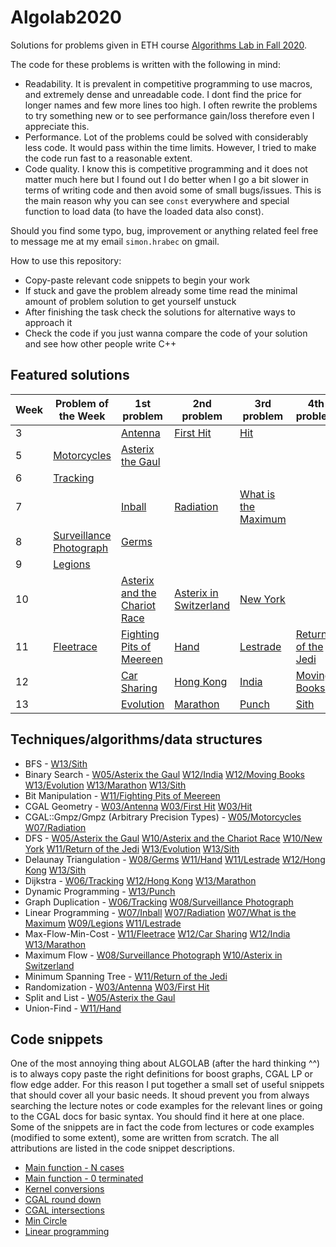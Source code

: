 # Algolab2020
Solutions for problems given in ETH course [Algorithms Lab in Fall 2020](https://www.cadmo.ethz.ch/education/lectures/HS20/algolab/index.html).

The code for these problems is written with the following in mind:
- Readability. It is prevalent in competitive programming to use macros, and extremely dense and unreadable code. I dont find the price for longer names and few more lines too high. I often rewrite the problems to try something new or to see performance gain/loss therefore even I appreciate this.
- Performance. Lot of the problems could be solved with considerably less code. It would pass within the time limits. However, I tried to make the code run fast to a reasonable extent.
- Code quality. I know this is competitive programming and it does not matter much here but I found out I do better when I go a bit slower in terms of writing code and then avoid some of small bugs/issues. This is the main reason why you can see `const` everywhere and special function to load data (to have the loaded data also const).

Should you find some typo, bug, improvement or anything related feel free to message me at my email `simon.hrabec` on gmail.

How to use this repository:
- Copy-paste relevant code snippets to begin your work
- If stuck and gave the problem already some time read the minimal amount of problem solution to get yourself unstuck
- After finishing the task check the solutions for alternative ways to approach it
- Check the code if you just wanna compare the code of your solution and see how other people write C++
## Featured solutions
| Week | Problem of the Week | 1st problem | 2nd problem | 3rd problem | 4th problem |
| --- | --- | --- | --- | --- | --- |
| 3 |  | [Antenna](https://github.com/simon-hrabec/Algolab2020/tree/main/Week%2003%20-%20Antenna) | [First Hit](https://github.com/simon-hrabec/Algolab2020/tree/main/Week%2003%20-%20First%20Hit) | [Hit](https://github.com/simon-hrabec/Algolab2020/tree/main/Week%2003%20-%20Hit) |  | 
| 5 | [Motorcycles](https://github.com/simon-hrabec/Algolab2020/tree/main/Week%2005%20PotW%20-%20Motorcycles) | [Asterix the Gaul](https://github.com/simon-hrabec/Algolab2020/tree/main/Week%2005%20-%20Asterix%20the%20Gaul) |  |  |  | 
| 6 | [Tracking](https://github.com/simon-hrabec/Algolab2020/tree/main/Week%2006%20PotW%20-%20Tracking) |  |  |  |  | 
| 7 |  | [Inball](https://github.com/simon-hrabec/Algolab2020/tree/main/Week%2007%20-%20Inball) | [Radiation](https://github.com/simon-hrabec/Algolab2020/tree/main/Week%2007%20-%20Radiation) | [What is the Maximum](https://github.com/simon-hrabec/Algolab2020/tree/main/Week%2007%20-%20What%20is%20the%20Maximum) |  | 
| 8 | [Surveillance Photograph](https://github.com/simon-hrabec/Algolab2020/tree/main/Week%2008%20PotW%20-%20Surveillance%20Photograph) | [Germs](https://github.com/simon-hrabec/Algolab2020/tree/main/Week%2008%20-%20Germs) |  |  |  | 
| 9 | [Legions](https://github.com/simon-hrabec/Algolab2020/tree/main/Week%2009%20PotW%20-%20Legions) |  |  |  |  | 
| 10 |  | [Asterix and the Chariot Race](https://github.com/simon-hrabec/Algolab2020/tree/main/Week%2010%20-%20Asterix%20and%20the%20Chariot%20Race) | [Asterix in Switzerland](https://github.com/simon-hrabec/Algolab2020/tree/main/Week%2010%20-%20Asterix%20in%20Switzerland) | [New York](https://github.com/simon-hrabec/Algolab2020/tree/main/Week%2010%20-%20New%20York) |  | 
| 11 | [Fleetrace](https://github.com/simon-hrabec/Algolab2020/tree/main/Week%2011%20PotW%20-%20Fleetrace) | [Fighting Pits of Meereen](https://github.com/simon-hrabec/Algolab2020/tree/main/Week%2011%20-%20Fighting%20Pits%20of%20Meereen) | [Hand](https://github.com/simon-hrabec/Algolab2020/tree/main/Week%2011%20-%20Hand) | [Lestrade](https://github.com/simon-hrabec/Algolab2020/tree/main/Week%2011%20-%20Lestrade) | [Return of the Jedi](https://github.com/simon-hrabec/Algolab2020/tree/main/Week%2011%20-%20Return%20of%20the%20Jedi) | 
| 12 |  | [Car Sharing](https://github.com/simon-hrabec/Algolab2020/tree/main/Week%2012%20-%20Car%20Sharing) | [Hong Kong](https://github.com/simon-hrabec/Algolab2020/tree/main/Week%2012%20-%20Hong%20Kong) | [India](https://github.com/simon-hrabec/Algolab2020/tree/main/Week%2012%20-%20India) | [Moving Books](https://github.com/simon-hrabec/Algolab2020/tree/main/Week%2012%20-%20Moving%20Books) | 
| 13 |  | [Evolution](https://github.com/simon-hrabec/Algolab2020/tree/main/Week%2013%20-%20Evolution) | [Marathon](https://github.com/simon-hrabec/Algolab2020/tree/main/Week%2013%20-%20Marathon) | [Punch](https://github.com/simon-hrabec/Algolab2020/tree/main/Week%2013%20-%20Punch) | [Sith](https://github.com/simon-hrabec/Algolab2020/tree/main/Week%2013%20-%20Sith) | 

## Techniques/algorithms/data structures
- BFS - [W13/Sith](https://github.com/simon-hrabec/Algolab2020/tree/main/Week%2013%20-%20Sith)
- Binary Search - [W05/Asterix the Gaul](https://github.com/simon-hrabec/Algolab2020/tree/main/Week%2005%20-%20Asterix%20the%20Gaul) [W12/India](https://github.com/simon-hrabec/Algolab2020/tree/main/Week%2012%20-%20India) [W12/Moving Books](https://github.com/simon-hrabec/Algolab2020/tree/main/Week%2012%20-%20Moving%20Books) [W13/Evolution](https://github.com/simon-hrabec/Algolab2020/tree/main/Week%2013%20-%20Evolution) [W13/Marathon](https://github.com/simon-hrabec/Algolab2020/tree/main/Week%2013%20-%20Marathon) [W13/Sith](https://github.com/simon-hrabec/Algolab2020/tree/main/Week%2013%20-%20Sith)
- Bit Manipulation - [W11/Fighting Pits of Meereen](https://github.com/simon-hrabec/Algolab2020/tree/main/Week%2011%20-%20Fighting%20Pits%20of%20Meereen)
- CGAL Geometry - [W03/Antenna](https://github.com/simon-hrabec/Algolab2020/tree/main/Week%2003%20-%20Antenna) [W03/First Hit](https://github.com/simon-hrabec/Algolab2020/tree/main/Week%2003%20-%20First%20Hit) [W03/Hit](https://github.com/simon-hrabec/Algolab2020/tree/main/Week%2003%20-%20Hit)
- CGAL::Gmpz/Gmpz (Arbitrary Precision Types) - [W05/Motorcycles](https://github.com/simon-hrabec/Algolab2020/tree/main/Week%2005%20PotW%20-%20Motorcycles) [W07/Radiation](https://github.com/simon-hrabec/Algolab2020/tree/main/Week%2007%20-%20Radiation)
- DFS - [W05/Asterix the Gaul](https://github.com/simon-hrabec/Algolab2020/tree/main/Week%2005%20-%20Asterix%20the%20Gaul) [W10/Asterix and the Chariot Race](https://github.com/simon-hrabec/Algolab2020/tree/main/Week%2010%20-%20Asterix%20and%20the%20Chariot%20Race) [W10/New York](https://github.com/simon-hrabec/Algolab2020/tree/main/Week%2010%20-%20New%20York) [W11/Return of the Jedi](https://github.com/simon-hrabec/Algolab2020/tree/main/Week%2011%20-%20Return%20of%20the%20Jedi) [W13/Evolution](https://github.com/simon-hrabec/Algolab2020/tree/main/Week%2013%20-%20Evolution) [W13/Sith](https://github.com/simon-hrabec/Algolab2020/tree/main/Week%2013%20-%20Sith)
- Delaunay Triangulation - [W08/Germs](https://github.com/simon-hrabec/Algolab2020/tree/main/Week%2008%20-%20Germs) [W11/Hand](https://github.com/simon-hrabec/Algolab2020/tree/main/Week%2011%20-%20Hand) [W11/Lestrade](https://github.com/simon-hrabec/Algolab2020/tree/main/Week%2011%20-%20Lestrade) [W12/Hong Kong](https://github.com/simon-hrabec/Algolab2020/tree/main/Week%2012%20-%20Hong%20Kong) [W13/Sith](https://github.com/simon-hrabec/Algolab2020/tree/main/Week%2013%20-%20Sith)
- Dijkstra - [W06/Tracking](https://github.com/simon-hrabec/Algolab2020/tree/main/Week%2006%20PotW%20-%20Tracking) [W12/Hong Kong](https://github.com/simon-hrabec/Algolab2020/tree/main/Week%2012%20-%20Hong%20Kong) [W13/Marathon](https://github.com/simon-hrabec/Algolab2020/tree/main/Week%2013%20-%20Marathon)
- Dynamic Programming - [W13/Punch](https://github.com/simon-hrabec/Algolab2020/tree/main/Week%2013%20-%20Punch)
- Graph Duplication - [W06/Tracking](https://github.com/simon-hrabec/Algolab2020/tree/main/Week%2006%20PotW%20-%20Tracking) [W08/Surveillance Photograph](https://github.com/simon-hrabec/Algolab2020/tree/main/Week%2008%20PotW%20-%20Surveillance%20Photograph)
- Linear Programming - [W07/Inball](https://github.com/simon-hrabec/Algolab2020/tree/main/Week%2007%20-%20Inball) [W07/Radiation](https://github.com/simon-hrabec/Algolab2020/tree/main/Week%2007%20-%20Radiation) [W07/What is the Maximum](https://github.com/simon-hrabec/Algolab2020/tree/main/Week%2007%20-%20What%20is%20the%20Maximum) [W09/Legions](https://github.com/simon-hrabec/Algolab2020/tree/main/Week%2009%20PotW%20-%20Legions) [W11/Lestrade](https://github.com/simon-hrabec/Algolab2020/tree/main/Week%2011%20-%20Lestrade)
- Max-Flow-Min-Cost - [W11/Fleetrace](https://github.com/simon-hrabec/Algolab2020/tree/main/Week%2011%20PotW%20-%20Fleetrace) [W12/Car Sharing](https://github.com/simon-hrabec/Algolab2020/tree/main/Week%2012%20-%20Car%20Sharing) [W12/India](https://github.com/simon-hrabec/Algolab2020/tree/main/Week%2012%20-%20India) [W13/Marathon](https://github.com/simon-hrabec/Algolab2020/tree/main/Week%2013%20-%20Marathon)
- Maximum Flow - [W08/Surveillance Photograph](https://github.com/simon-hrabec/Algolab2020/tree/main/Week%2008%20PotW%20-%20Surveillance%20Photograph) [W10/Asterix in Switzerland](https://github.com/simon-hrabec/Algolab2020/tree/main/Week%2010%20-%20Asterix%20in%20Switzerland)
- Minimum Spanning Tree - [W11/Return of the Jedi](https://github.com/simon-hrabec/Algolab2020/tree/main/Week%2011%20-%20Return%20of%20the%20Jedi)
- Randomization - [W03/Antenna](https://github.com/simon-hrabec/Algolab2020/tree/main/Week%2003%20-%20Antenna) [W03/First Hit](https://github.com/simon-hrabec/Algolab2020/tree/main/Week%2003%20-%20First%20Hit)
- Split and List - [W05/Asterix the Gaul](https://github.com/simon-hrabec/Algolab2020/tree/main/Week%2005%20-%20Asterix%20the%20Gaul)
- Union-Find - [W11/Hand](https://github.com/simon-hrabec/Algolab2020/tree/main/Week%2011%20-%20Hand)
## Code snippets
One of the most annoying thing about ALGOLAB (after the hard thinking ^^) is to always copy paste the right definitions for boost graphs, CGAL LP or flow edge adder. For this reason I put together a small set of useful snippets that should cover all your basic needs. It shoud prevent you from always searching the lecture notes or code examples for the relevant lines or going to the CGAL docs for basic syntax. You should find it here at one place. Some of the snippets are in fact the code from lectures or code examples (modified to some extent), some are written from scratch. The all attributions are listed in the code snippet descriptions.
- [Main function - N cases](https://github.com/simon-hrabec/Algolab2020/tree/main/code%20snippets#Main-function---N-cases)
- [Main function - 0 terminated](https://github.com/simon-hrabec/Algolab2020/tree/main/code%20snippets#Main-function---0-terminated)
- [Kernel conversions](https://github.com/simon-hrabec/Algolab2020/tree/main/code%20snippets#Kernel-conversions)
- [CGAL round down](https://github.com/simon-hrabec/Algolab2020/tree/main/code%20snippets#CGAL-round-down)
- [CGAL intersections](https://github.com/simon-hrabec/Algolab2020/tree/main/code%20snippets#CGAL-intersections)
- [Min Circle](https://github.com/simon-hrabec/Algolab2020/tree/main/code%20snippets#Min-Circle)
- [Linear programming](https://github.com/simon-hrabec/Algolab2020/tree/main/code%20snippets#Linear-programming)
